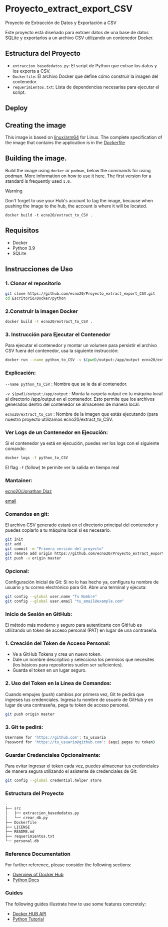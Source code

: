 # Proyecto_extract_export_CSV
Proyecto de Extracción de Datos y Exportación a CSV

Este proyecto está diseñado para extraer datos de una base de datos SQLite y exportarlos a un archivo CSV utilizando un contenedor Docker.

## Estructura del Proyecto

- `extraccion_basededatos.py`: El script de Python que extrae los datos y los exporta a CSV.
- `Dockerfile`: El archivo Docker que define cómo construir la imagen del contenedor.
- `requerimientos.txt`: Lista de dependencias necesarias para ejecutar el script.

## Deploy
## Creating the image
This image is based on [linux/arm64](https://hub.docker.com/_/openjdk/tags?page=1&name=17) for Linux.
The complete specification of the image that contains the application is in the [Dockerfile](Dockerfile)
## Building the image.
Build the image using `docker` or `podman`, below the commands for using podman. More information on how to use it [here](https://podman.io/). The first version for a standard is frequently used `1.0.`


> [!Warning]
>  Don't forget to use your Hub's account to tag the image, because when pushing the image to the hub, the account is where it will be located.

`docker build -t ecno20/extract_to_CSV .`

## Requisitos
- Docker
- Python 3.9
- SQLite

## Instrucciones de Uso

### 1. Clonar el repositorio

```bash
git clone https://github.com/ecno20/Proyecto_extract_export_CSV.git
cd Escritorio/Docker/python
```
### 2.Construir la imagen Docker

```bash
docker build -t ecno20/extract_to_CSV .
```
### 3. Instrucción para Ejecutar el Contenedor
Para ejecutar el contenedor y montar un volumen para persistir el archivo CSV fuera del contenedor, usa la siguiente instrucción:
```bash
docker run --name python_to_CSV -v $(pwd)/output:/app/output ecno20/extract_to_CSV
```
### Explicación:
`--name python_to_CSV` : Nombre que se le da al contenedor.

`-v $(pwd)/output:/app/output` : Monta la carpeta output en tu máquina local al directorio /app/output en el contenedor. Esto permite que los archivos generados dentro del contenedor se almacenen de manera local.

`ecno20/extract_to_CSV` : Nombre de la imagen que estás ejecutando (para nuestro proyecto utilizamos ecno20/extract_to_CSV.

### Ver Logs de un Contenedor en Ejecución:

Si el contenedor ya está en ejecución, puedes ver los logs con el siguiente comando:

```bash
docker logs -f python_to_CSV
```
El flag `-f` (follow) te permite ver la salida en tiempo real

### Mantainer:
[ecno20/Jonathan Díaz](https://github.com/ecno20/)

[email](jdsmatemaster@gmail.com)

### Comandos en git:
El archivo CSV generado estará en el directorio principal del contenedor y puedes copiarlo a tu máquina local si es necesario.
   ```bash
   git init
   git add .
   git commit -m "Primera versión del proyecto"
   git remote add origin https://github.com/ecno20/Proyecto_extract_export_CSV.git
   git push -u origin master

```
### Opcional:
Configuración Inicial de Git: Si no lo has hecho ya, configura tu nombre de usuario y tu correo electrónico para Git. Abre una terminal y ejecuta:

```bash
git config --global user.name "Tu Nombre"
git config --global user.email "tu_email@example.com"
```
### Inicio de Sesión en GitHub: 
El método más moderno y seguro para autenticarte con GitHub es utilizando un token de acceso personal (PAT) en lugar de una contraseña.

### 1. Creación del Token de Acceso Personal:

* Ve a GitHub Tokens y crea un nuevo token.
* Dale un nombre descriptivo y selecciona los permisos que necesites (los básicos para repositorios suelen ser suficientes).
* Guarda el token en un lugar seguro.

### 2. Uso del Token en la Línea de Comandos: 
Cuando empujes (push) cambios por primera vez, Git te pedirá que ingreses tus credenciales. Ingresa tu nombre de usuario de GitHub y en lugar de una contraseña, pega tu token de acceso personal.
```bash
git push origin master
```

### 3. Git te pedirá:
```bash
Username for 'https://github.com': tu_usuario
Password for 'https://tu_usuario@github.com': (aquí pegas tu token)
```
### Guardar Credenciales Opcionalmente: 
Para evitar ingresar el token cada vez, puedes almacenar tus credenciales de manera segura utilizando el asistente de credenciales de Git:
```bash
git config --global credential.helper store
```

### Estructura del Proyecto
```bash
.
├── src
│   ├── extraccion_basededatos.py
│   └── crear_db.py
├── Dockerfile
├── LICENSE
├── README.md
├── requerimientos.txt
└── personal.db
```

### Reference Documentation
For further reference, please consider the following sections:

* [Overview of Docker Hub](https://docs.docker.com/docker-hub/)
* [Python Docs](https://docs.python.org/3/)
### Guides
The following guides illustrate how to use some features concretely:

* [Docker HUB API](https://docs.docker.com/docker-hub/api/latest/)
* [Python Tutorial](https://docs.python.org/3/tutorial/)
